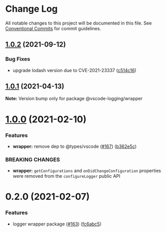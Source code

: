 # Change Log

All notable changes to this project will be documented in this file.
See [Conventional Commits](https://conventionalcommits.org) for commit guidelines.

## [1.0.2](https://github.com/sap/vscode-logging/compare/@vscode-logging/wrapper@1.0.1...@vscode-logging/wrapper@1.0.2) (2021-09-12)

### Bug Fixes

- upgrade lodash version due to CVE-2021-23337 ([c514c16](https://github.com/sap/vscode-logging/commit/c514c169ae5941cea9ebd5ae0dcb4eef8fc431d8))

## [1.0.1](https://github.com/sap/vscode-logging/compare/@vscode-logging/wrapper@1.0.0...@vscode-logging/wrapper@1.0.1) (2021-04-13)

**Note:** Version bump only for package @vscode-logging/wrapper

# [1.0.0](https://github.com/sap/vscode-logging/compare/@vscode-logging/wrapper@0.2.0...@vscode-logging/wrapper@1.0.0) (2021-02-10)

### Features

- **wrapper:** remove dep to @types/vscode ([#167](https://github.com/sap/vscode-logging/issues/167)) ([b362e5c](https://github.com/sap/vscode-logging/commit/b362e5c3b11020ab09a5e705d7834fa53e8bd48e))

### BREAKING CHANGES

- **wrapper:** `getConfigurations` and `onDidChangeConfiguration` properties
  were removed from the `configureLogger` public API

# 0.2.0 (2021-02-07)

### Features

- logger wrapper package ([#163](https://github.com/sap/vscode-logging/issues/163)) ([fc6abc5](https://github.com/sap/vscode-logging/commit/fc6abc5ea43403c3039edb8589c68a0a339e5ebc))
